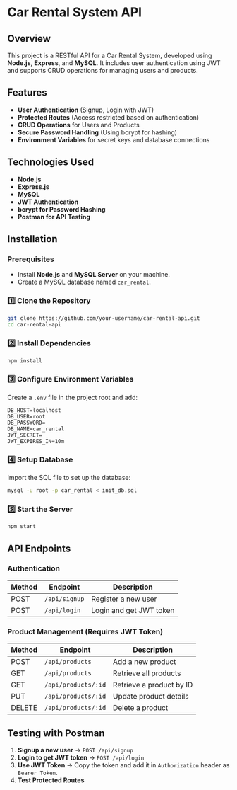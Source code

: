 # Car Rental System API

## Overview
This project is a RESTful API for a Car Rental System, developed using **Node.js**, **Express**, and **MySQL**. It includes user authentication using JWT and supports CRUD operations for managing users and products.

## Features
- **User Authentication** (Signup, Login with JWT)
- **Protected Routes** (Access restricted based on authentication)
- **CRUD Operations** for Users and Products
- **Secure Password Handling** (Using bcrypt for hashing)
- **Environment Variables** for secret keys and database connections

## Technologies Used
- **Node.js**
- **Express.js**
- **MySQL**
- **JWT Authentication**
- **bcrypt for Password Hashing**
- **Postman for API Testing**

## Installation
### Prerequisites
- Install **Node.js** and **MySQL Server** on your machine.
- Create a MySQL database named `car_rental`.

### 1️⃣ Clone the Repository
```sh
git clone https://github.com/your-username/car-rental-api.git
cd car-rental-api
```

### 2️⃣ Install Dependencies
```sh
npm install
```

### 3️⃣ Configure Environment Variables
Create a `.env` file in the project root and add:
```env
DB_HOST=localhost
DB_USER=root
DB_PASSWORD=
DB_NAME=car_rental
JWT_SECRET=
JWT_EXPIRES_IN=10m
```

### 4️⃣ Setup Database
Import the SQL file to set up the database:
```sh
mysql -u root -p car_rental < init_db.sql
```

### 5️⃣ Start the Server
```sh
npm start
```

## API Endpoints

### Authentication
| Method | Endpoint   | Description |
|--------|-----------|-------------|
| POST   | `/api/signup` | Register a new user |
| POST   | `/api/login`  | Login and get JWT token |

### Product Management (Requires JWT Token)
| Method | Endpoint        | Description |
|--------|----------------|-------------|
| POST   | `/api/products` | Add a new product |
| GET    | `/api/products` | Retrieve all products |
| GET    | `/api/products/:id` | Retrieve a product by ID |
| PUT    | `/api/products/:id` | Update product details |
| DELETE | `/api/products/:id` | Delete a product |

## Testing with Postman
1. **Signup a new user** → `POST /api/signup`
2. **Login to get JWT token** → `POST /api/login`
3. **Use JWT Token** → Copy the token and add it in `Authorization` header as `Bearer Token`.
4. **Test Protected Routes**


